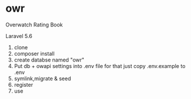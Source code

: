 # owr
Overwatch Rating Book

Laravel 5.6

1. clone
2. composer install
3. create databse named "owr"
4. Put db + owapi settings into .env file for that just copy .env.example to .env
4. symlink,migrate & seed
5. register
6. use
